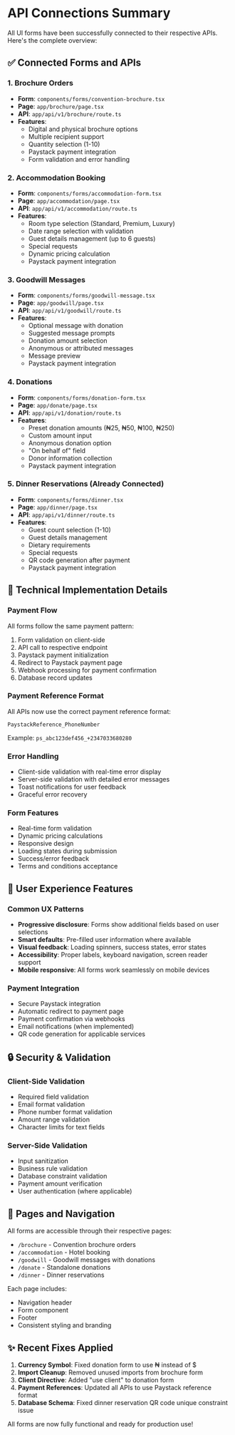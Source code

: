 # API Connections Summary

All UI forms have been successfully connected to their respective APIs. Here's the complete overview:

## ✅ Connected Forms and APIs

### 1. **Brochure Orders**
- **Form**: `components/forms/convention-brochure.tsx`
- **Page**: `app/brochure/page.tsx`
- **API**: `app/api/v1/brochure/route.ts`
- **Features**:
  - Digital and physical brochure options
  - Multiple recipient support
  - Quantity selection (1-10)
  - Paystack payment integration
  - Form validation and error handling

### 2. **Accommodation Booking**
- **Form**: `components/forms/accommodation-form.tsx`
- **Page**: `app/accommodation/page.tsx`
- **API**: `app/api/v1/accommodation/route.ts`
- **Features**:
  - Room type selection (Standard, Premium, Luxury)
  - Date range selection with validation
  - Guest details management (up to 6 guests)
  - Special requests
  - Dynamic pricing calculation
  - Paystack payment integration

### 3. **Goodwill Messages**
- **Form**: `components/forms/goodwill-message.tsx`
- **Page**: `app/goodwill/page.tsx`
- **API**: `app/api/v1/goodwill/route.ts`
- **Features**:
  - Optional message with donation
  - Suggested message prompts
  - Donation amount selection
  - Anonymous or attributed messages
  - Message preview
  - Paystack payment integration

### 4. **Donations**
- **Form**: `components/forms/donation-form.tsx`
- **Page**: `app/donate/page.tsx`
- **API**: `app/api/v1/donation/route.ts`
- **Features**:
  - Preset donation amounts (₦25, ₦50, ₦100, ₦250)
  - Custom amount input
  - Anonymous donation option
  - "On behalf of" field
  - Donor information collection
  - Paystack payment integration

### 5. **Dinner Reservations** (Already Connected)
- **Form**: `components/forms/dinner.tsx`
- **Page**: `app/dinner/page.tsx`
- **API**: `app/api/v1/dinner/route.ts`
- **Features**:
  - Guest count selection (1-10)
  - Guest details management
  - Dietary requirements
  - Special requests
  - QR code generation after payment
  - Paystack payment integration

## 🔧 Technical Implementation Details

### Payment Flow
All forms follow the same payment pattern:
1. Form validation on client-side
2. API call to respective endpoint
3. Paystack payment initialization
4. Redirect to Paystack payment page
5. Webhook processing for payment confirmation
6. Database record updates

### Payment Reference Format
All APIs now use the correct payment reference format:
```
PaystackReference_PhoneNumber
```
Example: `ps_abc123def456_+2347033680280`

### Error Handling
- Client-side validation with real-time error display
- Server-side validation with detailed error messages
- Toast notifications for user feedback
- Graceful error recovery

### Form Features
- Real-time form validation
- Dynamic pricing calculations
- Responsive design
- Loading states during submission
- Success/error feedback
- Terms and conditions acceptance

## 🎯 User Experience Features

### Common UX Patterns
- **Progressive disclosure**: Forms show additional fields based on user selections
- **Smart defaults**: Pre-filled user information where available
- **Visual feedback**: Loading spinners, success states, error states
- **Accessibility**: Proper labels, keyboard navigation, screen reader support
- **Mobile responsive**: All forms work seamlessly on mobile devices

### Payment Integration
- Secure Paystack integration
- Automatic redirect to payment page
- Payment confirmation via webhooks
- Email notifications (when implemented)
- QR code generation for applicable services

## 🔒 Security & Validation

### Client-Side Validation
- Required field validation
- Email format validation
- Phone number format validation
- Amount range validation
- Character limits for text fields

### Server-Side Validation
- Input sanitization
- Business rule validation
- Database constraint validation
- Payment amount verification
- User authentication (where applicable)

## 📱 Pages and Navigation

All forms are accessible through their respective pages:
- `/brochure` - Convention brochure orders
- `/accommodation` - Hotel booking
- `/goodwill` - Goodwill messages with donations
- `/donate` - Standalone donations
- `/dinner` - Dinner reservations

Each page includes:
- Navigation header
- Form component
- Footer
- Consistent styling and branding

## ✨ Recent Fixes Applied

1. **Currency Symbol**: Fixed donation form to use ₦ instead of $
2. **Import Cleanup**: Removed unused imports from brochure form
3. **Client Directive**: Added "use client" to donation form
4. **Payment References**: Updated all APIs to use Paystack reference format
5. **Database Schema**: Fixed dinner reservation QR code unique constraint issue

All forms are now fully functional and ready for production use!
